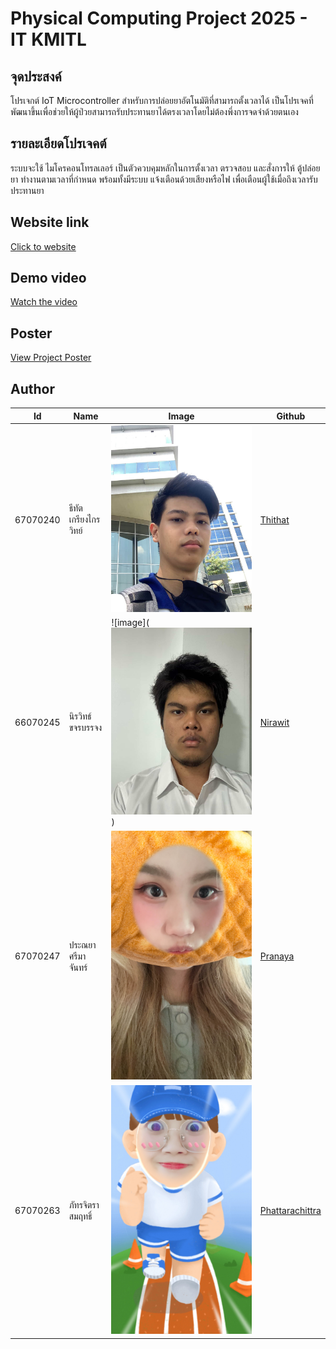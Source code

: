# Physical Computing Project 2025 - IT KMITL

## จุดประสงค์
โปรเจกต์ IoT Microcontroller สำหรับการปล่อยยาอัตโนมัติที่สามารถตั้งเวลาได้ เป็นโปรเจคที่พัฒนาขึ้นเพื่อช่วยให้ผู้ป่วยสามารถรับประทานยาได้ตรงเวลาโดยไม่ต้องพึ่งการจดจำด้วยตนเอง 

## รายละเอียดโปรเจคต์
ระบบจะใช้ ไมโครคอนโทรลเลอร์ เป็นตัวควบคุมหลักในการตั้งเวลา ตรวจสอบ และสั่งการให้ ตู้ปล่อยยา ทำงานตามเวลาที่กำหนด พร้อมทั้งมีระบบ แจ้งเตือนด้วยเสียงหรือไฟ เพื่อเตือนผู้ใช้เมื่อถึงเวลารับประทานยา

## Website link
[Click to website](https://ungingeiei.github.io/PillMate.github.io/)

## Demo video
[Watch the video](https://www.youtube.com/watch?v=DLU0R32vnR4)

## Poster
[View Project Poster](./Mate.pdf)

## Author

 Id       | Name                 | Image       | Github         |
|----------|----------------------|-------------|----------------|
| 67070240 | ธีทัต เกรียงไกรวิทย์     | ![image](website/src/static/67070240.jpg) | [Thithat](https://github.com/Thithat240) |
| 66070245 | นิรวิทธ์ ขจรบรรจง | ![image](![alt text](website/src/static/67070245.jpg)) | [Nirawit](https://github.com/Niravit-Kajonbunjong)   |
| 67070247 | ประณยา ศรีมาจันทร์          | ![image](website/src/static/67070247.jpg) | [Pranaya](https://github.com/ungingeiei)   |
| 67070263 | ภัทรจิตรา สมฤทธิ์         | ![image](website/src/static/67070263.jpg) | [Phattarachittra](https://github.com/pttcx)   |
